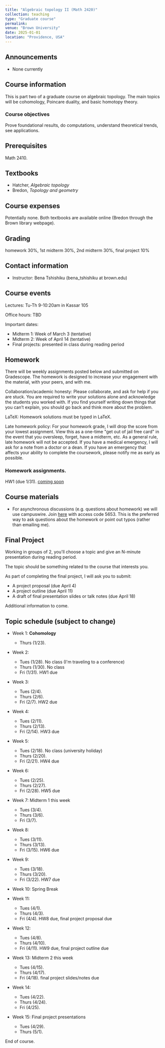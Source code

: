 ```yaml
---
title: "Algebraic topology II (Math 2420)"
collection: teaching
type: "Graduate course"
permalink:
venue: "Brown University"
date: 2025-01-01
location: "Providence, USA"
---
```


## Announcements

* None currently


## Course information
This is part two of a graduate course on algebraic topology. The main topics will be cohomology, Poincare duality, and basic homotopy theory. 

### Course objectives

Prove foundational results, do computations, understand theoretical trends, see applications. 

## Prerequisites

Math 2410. 

## Textbooks
* Hatcher, _Algebraic topology_
* Bredon, _Topology and geometry_


## Course expenses
Potentially none. Both textbooks are available online (Bredon through the Brown library webpage).

## Grading
homework 30%, 1st midterm 30%, 2nd midterm 30%, final project 10%

## Contact information 

* Instructor: Bena Tshishiku (bena_tshishiku at brown.edu)

## Course events 

Lectures: Tu-Th 9-10:20am in Kassar 105

Office hours: TBD

Important dates: 
* Midterm 1: Week of March 3 (tentative)
* Midterm 2: Week of April 14 (tentative)
* Final projects: presented in class during reading period

## Homework 

There will be weekly assignments posted below and submitted on Gradescope. The homework is designed to increase your engagement with the material, with your peers, and with me.

Collaboration/academic honesty: Please collaborate, and ask for help if you are stuck. You are required to write your solutions alone and acknowledge the students you worked with. If you find yourself writing down things that you can’t explain, you should go back and think more about the problem. 

LaTeX: Homework solutions must be typed in LaTeX. 

Late homework policy: For your homework grade, I will drop the score from your lowest assignment. View this as a one-time "get out of jail free card" in the event that you oversleep, forget, have a midterm, etc. As a general rule, late homework will not be accepted. If you have a medical emergency, I will ask for a note from a doctor or a dean. If you have an emergency that affects your ability to complete the coursework, please notify me as early as possible. 

### Homework assignments. 

HW1 (due 1/31). [coming soon](https://bena-tshishiku.github.io/files/courses/2025-spring/242-hw1.tex)

## Course materials

* For asynchronous discussions (e.g. questions about homework) we will use campuswire. Join [here](https://campuswire.com/p/GF38334F8) with access code 5653. This is the preferred way to ask questions about the homework or point out typos (rather than emailing me). 


## Final Project
Working in groups of 2, you'll choose a topic and give an N-minute presentation during reading period. 

The topic should be something related to the course that interests you. 

As part of completing the final project, I will ask you to submit: 
* A project proposal (due April 4) 
* A project outline (due April 11) 
* A draft of final presentation slides or talk notes (due April 18)

Additional information to come. 

## Topic schedule (subject to change)


* Week 1: **Cohomology**
  * Thurs (1/23). 

* Week 2: 
  * Tues (1/28). No class (I'm traveling to a conference)
  * Thurs (1/30). No class
  * Fri (1/31). HW1 due

* Week 3: 
  * Tues (2/4). 
  * Thurs (2/6). 
  * Fri (2/7). HW2 due

* Week 4: 
  * Tues (2/11). 
  * Thurs (2/13). 
  * Fri (2/14). HW3 due

* Week 5: 
  * Tues (2/18). No class (university holiday)
  * Thurs (2/20). 
  * Fri (2/21). HW4 due

* Week 6: 
  * Tues (2/25). 
  * Thurs (2/27). 
  * Fri (2/28). HW5 due

* Week 7: Midterm 1 this week
  * Tues (3/4). 
  * Thurs (3/6). 
  * Fri (3/7). 

* Week 8: 
  * Tues (3/11). 
  * Thurs (3/13). 
  * Fri (3/15). HW6 due

* Week 9: 
  * Tues (3/18). 
  * Thurs (3/20). 
  * Fri (3/22). HW7 due

* Week 10: Spring Break

* Week 11: 
  * Tues (4/1). 
  * Thurs (4/3). 
  * Fri (4/4). HW8 due, final project proposal due

* Week 12: 
  * Tues (4/8). 
  * Thurs (4/10). 
  * Fri (4/11). HW9 due, final project outline due

* Week 13: Midterm 2 this week
  * Tues (4/15). 
  * Thurs (4/17). 
  * Fri (4/18). final project slides/notes due

* Week 14: 
  * Tues (4/22). 
  * Thurs (4/24). 
  * Fri (4/25). 

* Week 15: Final project presentations
  * Tues (4/29). 
  * Thurs (5/1). 

End of course.